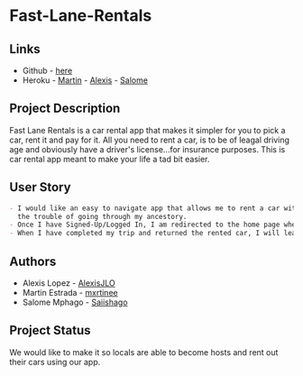 # Fast-Lane-Rentals

## Links

- Github - [here](https://github.com/mxrtinee/Fast-Lane-Rentals)
- Heroku - [Martin]() - [Alexis]() - [Salome]()

## Project Description

Fast Lane Rentals is a car rental app that makes it simpler for you to pick a car, rent it and pay for it. All you need to rent a car, is to be of leagal driving age and obviously have a driver's license...for insurance purposes. This is car rental app meant to make your life a tad bit easier.

## User Story

```md
- I would like an easy to navigate app that allows me to rent a car without
  the trouble of going through my ancestory.
- Once I have Signed-Up/Logged In, I am redirected to the home page where I can begin my rental process.
- When I have completed my trip and returned the rented car, I will leave a Review.
```

## Authors

- Alexis Lopez - [AlexisJLO](https://github.com/AlexisJLO)
- Martin Estrada - [mxrtinee](https://github.com/mxrtinee)
- Salome Mphago - [Saiishago](https://github.com/Saiishago)

## Project Status

We would like to make it so locals are able to become hosts and rent out their cars using our app.
